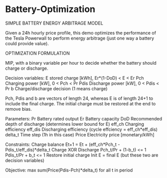# Battery-Optimization

SIMPLE BATTERY ENERGY ARBITRAGE MODEL

Given a 24h hourly price profile, this demo optimizes the performance of the Tesla Powerwall to perform energy arbitrage 
(just one way a battery could provide value).


OPTIMIZATION FORMULATION

MIP, with a binary variable per hour to decide whether the battery should charge or discharge.

Decision variables:
  E     stored charge [kWh],       Er*(1-DoD) < E < Er
  Pch   Charging power [kW],       0 < Pch < Pr
  Pdis  Discharge power [kW],      0 < Pdis < Pr
  b     Charge/discharge decision (1 means charge)
  
  Pch, Pdis and b are vectors of length 24, whereas E is of length 24+1 to include the final charge. The initial charge must be restored
  at the end to remove bias.
  
Parameters:
  Pr          Battery rated output
  Er          Battery capacity
  DoD         Recommended depth of discharge (determines lower bound for E)
  eff_ch      Charging efficiency
  eff_dis     Discharging efficiency (cycle effciency = eff_ch*eff_dis)
  delta_t     Time step (1h in this case)
  Price       Electricity price [monetary/kWh]
  
Constraints:
  Charge balance          Et+1 = Et + (eff_ch*Pch_t - Pdis_t/eff_dis)*delta_t
  Charge XOR Discharge    Pch_t/Pr + (1-b_t) <= 1
                          Pdis_t/Pr + b_t <= 1
  Restore initial charge  Init E = final E (but these two are decision variables)
  
Objective:
  max sum(Price(Pdis-Pch)*delta_t) for all t in period
